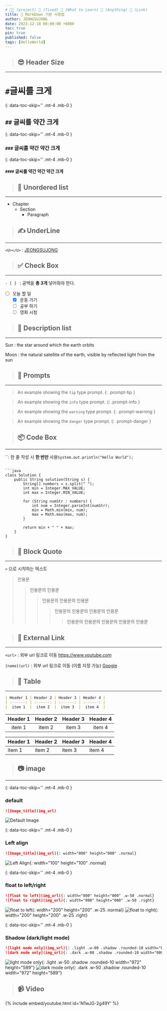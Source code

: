 ```yaml
---
# 👨‍💻 (project) 📌 (fixed) 📖 (What to Learn) 🧷 (Anything) 🌱 (Link)
title: 📌 MarkDown 기본 사용법
author: JEONGSUJONG
date: 2023-12-18 00:00:00 +0800
toc: true
pin: true
published: false
tags: [HelloWorld]
---
```


> ## 😎 Header Size

---

# `#`글씨를 크게

{: data-toc-skip='' .mt-4 .mb-0 }

## `##` 글씨를 약간 크게

{: data-toc-skip='' .mt-4 .mb-0 }

### `###` 글씨를 약간 약간 크게

{: data-toc-skip='' .mt-4 .mb-0 }

#### `####` 글씨를 약간 약간 약간 크게

> ## 📌 Unordered list

---

- Chapter
  - Section
    - Paragraph

> ## ✍ UnderLine

---

`<U></U>` : <U>JEONGSUJONG</U>

> ## ✅ Check Box

---

`- [ ] ` : 공백을 **총 3개** 넣어줘야 한다.

- [ ] 오늘 할 일
  - [x] 운동 가기
  - [ ] 공부 하기
  - [ ] 영화 시청

> ## 💬 Description list

---

Sun
: the star around which the earth orbits

Moon
: the natural satellite of the earth, visible by reflected light from the sun

> ## 🚨 Prompts

---

> An example showing the `tip` type prompt.
{: .prompt-tip }

> An example showing the `info` type prompt.
{: .prompt-info }

> An example showing the `warning` type prompt.
{: .prompt-warning }

> An example showing the `danger` type prompt.
{: .prompt-danger }

> ## 📦 Code Box

---

``: 한 줄 작성 시 **한 번만** 사용`System.out.println("Hello World");`

````: 여러 줄 작성 시 **총 3개** 사용

```java
class Solution {
    public String solution(String s) {
        String[] numbers = s.split(" ");
        int min = Integer.MAX_VALUE;
        int max = Integer.MIN_VALUE;

        for (String numStr : numbers) {
            int num = Integer.parseInt(numStr);
            min = Math.min(min, num);
            max = Math.max(max, num);
        }

        return min + " " + max;
    }
}

````

> ## 🤷 Block Quote

---

`>` 으로 시작하는 텍스트

> 인용문
>
> > 인용문의 인용문
> >
> > > 인용문의 인용문의 인용문
> > >
> > > > 인용문의 인용문의 인용문의 인용문
> > > >
> > > > > 인용문의 인용문의 인용문의 인용문의 인용문

> ## 🏹 External Link

---

`<url>` : 외부 url 링크로 이동
<https://www.youtube.com>

`[name](url)` : 외부 url 링크로 이동 (이름 지정 가능)
[Google](https://www.google.co.kr)

> ## 🎫 Table

---

```md
| Header 1 | Header 2 | Header 3 | Header 4 |
| :------: | :------: | :------: | :------: |
|  item 1  |  item 2  |  item 3  |  item 4  |
```

| Header 1 | Header 2 | Header 3 | Header 4 |
| :------: | :------: | :------: | :------: |
|  item 1  |  item 2  |  item 3  |  item 4  |

| Header 1 | Header 2 | Header 3 | Header 4 |
| :------- | :------- | :------- | :------- |
| item 1   | item 2   | item 3   | item 4   |

> ## 📷 image

---

{: data-toc-skip='' .mt-4 .mb-0 }

### default

```md
![Image_title](img_url)
```

![Default Image](https://github.com/JEONGSUJONG/Readme_main/assets/142254876/719d9ee7-ec4c-48e7-a116-4253557c2ad2)

{: data-toc-skip='' .mt-4 .mb-0 }

### Left align

```md
![Image_title](img_url){: width="000" height="000" .normal}
```

![Left Align](https://github.com/JEONGSUJONG/Readme_main/assets/142254876/719d9ee7-ec4c-48e7-a116-4253557c2ad2){: width="100" height="100" .normal}

{: data-toc-skip='' .mt-4 .mb-0 }

### float to left/right

```md
![float to left](img_url){: width="000" height="000" .w-50 .normal}
![float to right](img_url){: width="000" height="000" .w-50 .right}
```

![float to left](https://github.com/JEONGSUJONG/Readme_main/assets/142254876/719d9ee7-ec4c-48e7-a116-4253557c2ad2){: width="200" height="200" .w-25 .normal}
![float to right](https://github.com/JEONGSUJONG/Readme_main/assets/142254876/719d9ee7-ec4c-48e7-a116-4253557c2ad2){: width="200" height="200" .w-25 .right}

{: data-toc-skip='' .mt-4 .mb-0 }

### Shadow (dark/light mode)

```md
![light mode only](img_url){: .light .w-00 .shadow .rounded-10 width="000" height="000"}
![dark mode only](img_url){: .dark .w-00 .shadow .rounded-10 width="000" height="000"}
```

![light mode only](https://github.com/JEONGSUJONG/Readme_main/assets/142254876/84665228-758a-4815-b59a-f12564d5ec3d){: .light .w-50 .shadow .rounded-10 width="972" height="589"}
![dark mode only](https://github.com/JEONGSUJONG/Readme_main/assets/142254876/84665228-758a-4815-b59a-f12564d5ec3d){: .dark .w-50 .shadow .rounded-10 width="972" height="589"}

> ## 📹 Video

{% include embed/youtube.html id='N1wJG-2g49Y' %}

